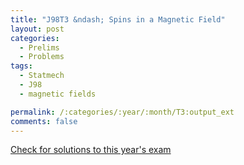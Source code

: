 ```yaml
---
title: "J98T3 &ndash; Spins in a Magnetic Field"
layout: post
categories:
  - Prelims
  - Problems
tags:
  - Statmech
  - J98
  - magnetic fields

permalink: /:categories/:year/:month/T3:output_ext
comments: false
---
```

<object data="1998J3T.pdf" type="application/pdf" width="100%" height="500"></object>
<div class="message"><a href='https://princetonprelim.com/prelim/0/'>Check for solutions to this year's exam</a></div>